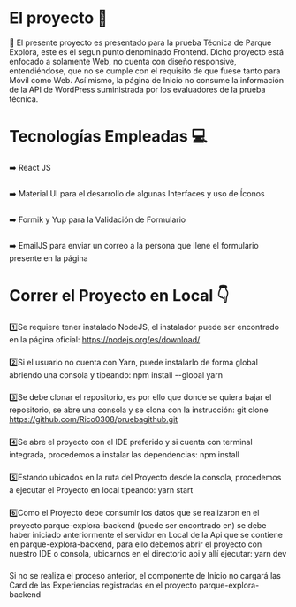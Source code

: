# El proyecto :blue_book:
:page_facing_up: El presente proyecto es presentado para la prueba Técnica de Parque Explora, este es el segun punto denominado Frontend. Dicho proyecto está enfocado a solamente Web, no cuenta con diseño responsive, entendiéndose, que no se cumple con el requisito de que fuese tanto para Móvil como Web. Así mismo, la página de Inicio no consume la información de la API de WordPress suministrada por los evaluadores de la prueba técnica.
# Tecnologías Empleadas :computer:
:arrow_right: React JS
###
:arrow_right: Material UI para el desarrollo de algunas Interfaces y uso de Íconos
###
:arrow_right: Formik y Yup para la Validación de Formulario
###
:arrow_right: EmailJS para enviar un correo a la persona que llene el formulario presente en la página
# Correr el Proyecto en Local :point_down:
:one:Se requiere tener instalado NodeJS, el instalador puede ser encontrado en la página oficial: https://nodejs.org/es/download/
###
:two:Si el usuario no cuenta con Yarn, puede instalarlo de forma global abriendo una consola y tipeando: npm install --global yarn
###
:three:Se debe clonar el repositorio, es por ello que donde se quiera bajar el repositorio, se abre una consola y se clona con la instrucción: git clone https://github.com/Rico0308/pruebagithub.git
###
:four:Se abre el proyecto con el IDE preferido y si cuenta con terminal integrada, procedemos a instalar las dependencias: npm install
###
:five:Estando ubicados en la ruta del Proyecto desde la consola, procedemos a ejecutar el Proyecto en local tipeando: yarn start
###
:six:Como el Proyecto debe consumir los datos que se realizaron en el proyecto parque-explora-backend (puede ser encontrado en) se debe haber iniciado anteriormente el servidor en Local de la Api que se contiene en parque-explora-backend, para ello debemos abrir el proyecto con nuestro IDE o consola, ubicarnos en el directorio api y allí ejecutar: yarn dev
###
Si no se realiza el proceso anterior, el componente de Inicio no cargará las Card de las Experiencias registradas en el proyecto parque-explora-backend
